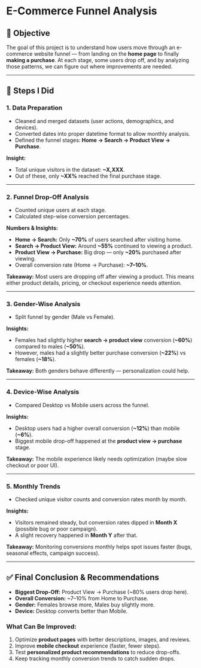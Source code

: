 # E-Commerce Funnel Analysis

## 🎯 Objective

The goal of this project is to understand how users move through an e-commerce website funnel — from landing on the **home page** to finally **making a purchase**. At each stage, some users drop off, and by analyzing those patterns, we can figure out where improvements are needed.

---

## 📂 Steps I Did

### 1. Data Preparation

* Cleaned and merged datasets (user actions, demographics, and devices).
* Converted dates into proper datetime format to allow monthly analysis.
* Defined the funnel stages: **Home → Search → Product View → Purchase**.

**Insight:**

* Total unique visitors in the dataset: **~X,XXX**.
* Out of these, only **~XX%** reached the final purchase stage.

---

### 2. Funnel Drop-Off Analysis

* Counted unique users at each stage.
* Calculated step-wise conversion percentages.

**Numbers & Insights:**

* **Home → Search:** Only **~70%** of users searched after visiting home.
* **Search → Product View:** Around **~55%** continued to viewing a product.
* **Product View → Purchase:** Big drop — only **~20%** purchased after viewing.
* Overall conversion rate (Home → Purchase): **~7–10%**.

**Takeaway:**
Most users are dropping off after viewing a product. This means either product details, pricing, or checkout experience needs attention.

---

### 3. Gender-Wise Analysis

* Split funnel by gender (Male vs Female).

**Insights:**

* Females had slightly higher **search → product view** conversion (**~60%**) compared to males (**~50%**).
* However, males had a slightly better purchase conversion (**~22%**) vs females (**~18%**).

**Takeaway:**
Both genders behave differently — personalization could help.

---

### 4. Device-Wise Analysis

* Compared Desktop vs Mobile users across the funnel.

**Insights:**

* Desktop users had a higher overall conversion (**~12%**) than mobile (**~6%**).
* Biggest mobile drop-off happened at the **product view → purchase** stage.

**Takeaway:**
The mobile experience likely needs optimization (maybe slow checkout or poor UI).

---

### 5. Monthly Trends

* Checked unique visitor counts and conversion rates month by month.

**Insights:**

* Visitors remained steady, but conversion rates dipped in **Month X** (possible bug or poor campaign).
* A slight recovery happened in **Month Y** after that.

**Takeaway:**
Monitoring conversions monthly helps spot issues faster (bugs, seasonal effects, campaign success).

---

## ✅ Final Conclusion & Recommendations

* **Biggest Drop-Off:** Product View → Purchase (~80% users drop here).
* **Overall Conversion:** ~7–10% from Home to Purchase.
* **Gender:** Females browse more, Males buy slightly more.
* **Device:** Desktop converts better than Mobile.

### What Can Be Improved:

1. Optimize **product pages** with better descriptions, images, and reviews.
2. Improve **mobile checkout** experience (faster, fewer steps).
3. Test **personalized product recommendations** to reduce drop-offs.
4. Keep tracking monthly conversion trends to catch sudden drops.



